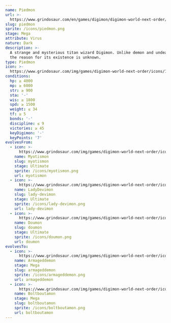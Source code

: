 ```yaml
---
name: Piedmon
url: >-
  https://www.grindosaur.com/en/games/digimon/digimon-world-next-order/digimon/177-piedmon
slug: piedmon
sprite: /icons/piedmon.png
stage: Mega
attribute: Virus
nature: Dark
description: >-
  A strange and mysterious titan wizard Digimon. Unlike demon and undead types,
  the reason for its existence is unknown.
type: Piedmon
icon: >-
  https://www.grindosaur.com/img/games/digimon-world-next-order/icons/177-piedmon-icon.png
conditions:
  hp: ≥ 4000
  mp: ≥ 6000
  str: ≥ 900
  sta: '-'
  wis: ≥ 1800
  spd: ≥ 1500
  weight: ≤ 34
  tf: ≥ 5
  bonds: '-'
  discipline: ≤ 9
  victories: ≥ 45
  keyDigimon: '-'
  keyPoints: '7'
evolvesFrom:
  - icon: >-
      https://www.grindosaur.com/img/games/digimon-world-next-order/icons/127-myotismon-icon-small.png
    name: Myotismon
    slug: myotismon
    stage: Ultimate
    sprite: /icons/myotismon.png
    url: myotismon
  - icon: >-
      https://www.grindosaur.com/img/games/digimon-world-next-order/icons/128-ladydevimon-icon-small.png
    name: LadyDevimon
    slug: lady-devimon
    stage: Ultimate
    sprite: /icons/lady-devimon.png
    url: lady-devimon
  - icon: >-
      https://www.grindosaur.com/img/games/digimon-world-next-order/icons/150-doumon-icon-small.png
    name: Doumon
    slug: doumon
    stage: Ultimate
    sprite: /icons/doumon.png
    url: doumon
evolvesTo:
  - icon: >-
      https://www.grindosaur.com/img/games/digimon-world-next-order/icons/226-armageddemon-icon-small.png
    name: Armageddemon
    stage: Mega
    slug: armageddemon
    sprite: /icons/armageddemon.png
    url: armageddemon
  - icon: >-
      https://www.grindosaur.com/img/games/digimon-world-next-order/icons/232-boltboutamon-icon-small.png
    name: Boltboutamon
    stage: Mega
    slug: boltboutamon
    sprite: /icons/boltboutamon.png
    url: boltboutamon
---
```


